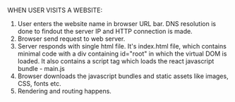 WHEN USER VISITS A WEBSITE:

1. User enters the website name in browser URL bar. DNS resolution is done to findout the server IP and HTTP connection is made.
2. Browser send request to web server.
3. Server responds with single html file. It's index.html file, which contains minimal code with a div containing id="root" in which the virtual DOM is loaded. It also contains a script tag which loads the react javascript bundle - main.js
4. Browser downloads the javascript bundles and static assets like images, CSS, fonts etc.
5. Rendering and routing happens.
